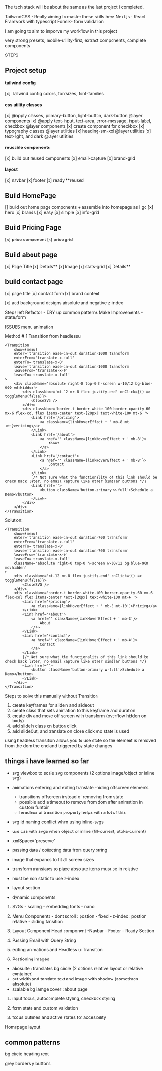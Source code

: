The tech stack will be about the same as the last project i completed.

TailwindCSS - Really aiming to master these skills here
Next.js - React Framwork with typescript
Formik- form validation

I am going to aim to imporve my workflow in this project

very strong presets, mobile-utility-first, extract components, complete components

STEPS

## Project setup

#### tailwind config

[x] Tailwind.config colors, fontsizes, font-families

#### css utility classes

[x] @apply classes, primary-button, light-button, dark-button @layer components
[x] @apply text-input, text-area, error-message, input-label, checkbox @layer components
[x] create component for checkbox
[x] typography classes @layer utilities
[x] heading-sm-xxl @layer utilities
[x] text-light, and dark @layer utilities

#### reusable components

[x] build out reused components
[x] email-capture
[x] brand-grid

#### layout

[x] navbar
[x] footer
[x] ready \*\*reused

## Build HomePage

[] build out home page components + assemble into homepage as I go
[x] hero
[x] brands
[x] easy
[x] simple
[x] info-grid

## Build Pricing Page

[x] price component
[x] price grid

## Build about page

[x] Page Title
[x] Details**
[x] Image
[x] stats-grid
[x] Details**

## build contact page

[x] page title
[x] contact form
[x] brand content

[x] add background designs absolute and ~~negative z-index~~

Steps left
Refactor - DRY up common patterns
Make Improvements - state/form

ISSUES menu animation

Method # 1 Transition from headlessui

```tsx
<Transition
	show={menu}
	enter='transition ease-in-out duration-1000 transform'
	enterFrom='translate-x-full'
	enterTo='translate-x-0'
	leave='transition ease-in-out duration-1000 transform'
	leaveFrom='translate-x-0'
	leaveTo='translate-x-full'
>
	<div className='absolute right-0 top-0 h-screen w-10/12 bg-blue-900 md:hidden'>
		<div className='mt-12 mr-8 flex justify-end' onClick={() => toggleMenu(false)}>
			<CloseSVG />
		</div>
		<div className='border-t border-white-100 border-opacity-60 mx-6 flex-col flex items-center text-[20px] text-white-100 mt-6 '>
			<Link href='/pricing'>
				<a className={linkHoverEffect + ' mb-8 mt-10'}>Pricing</a>
			</Link>
			<Link href='/about'>
				<a href='' className={linkHoverEffect + ' mb-8'}>
					About
				</a>
			</Link>
			<Link href='/contact'>
				<a href='' className={linkHoverEffect + ' mb-8'}>
					Contact
				</a>
			</Link>
			{/* Not sure what the functionality of this link should be check back later, no email capture like other similar buttons */}
			<Link href=''>
				<button className='button-primary w-full'>Schedule a Demo</button>
			</Link>
		</div>
	</div>
</Transition>
```

Solution:

```tsx
<Transition
	show={menu}
	enter='transition ease-in-out duration-700 transform'
	enterFrom='translate-x-full'
	enterTo='translate-x-0'
	leave='transition ease-in-out duration-700 transform'
	leaveFrom='translate-x-0'
	leaveTo='translate-x-full'
	className='absolute right-0 top-0 h-screen w-10/12 bg-blue-900 md:hidden'
>
	<div className='mt-12 mr-8 flex justify-end' onClick={() => toggleMenu(false)}>
		<CloseSVG />
	</div>
	<div className='border-t border-white-100 border-opacity-60 mx-6 flex-col flex items-center text-[20px] text-white-100 mt-6 '>
		<Link href='/pricing'>
			<a className={linkHoverEffect + ' mb-8 mt-10'}>Pricing</a>
		</Link>
		<Link href='/about'>
			<a href='' className={linkHoverEffect + ' mb-8'}>
				About
			</a>
		</Link>
		<Link href='/contact'>
			<a href='' className={linkHoverEffect + ' mb-8'}>
				Contact
			</a>
		</Link>
		{/* Not sure what the functionality of this link should be check back later, no email capture like other similar buttons */}
		<Link href=''>
			<button className='button-primary w-full'>Schedule a Demo</button>
		</Link>
	</div>
</Transition>
```

Steps to solve this manually without Transition

1. create keyframes for slidein and slideout
1. create class that sets animation to this keyframe and duration
1. create div and move off screen with transform (overflow hidden on body)
1. add slideIn class on button click
1. add slideOut, and translate on close click (no state is used

using headless transition allows you to use state so the element is removed from the dom the end and triggered by state changes

## things i have learned so far

- svg viewbox to scale svg components (2 options image/object or inline svg)

- animations entering and exiting translate
  -hiding offscreen elements

  - transitions offscreen instead of removing from state
  - possible add a timeout to remove from dom after animation in custom funtoin
  - headless ui transition property helps with a lot of this

- svg id naming conflict when using inline-svgs

- use css with svgs when object or inline (fill-current, stoke-current)

- xmlSpace='preserve'

- passing data / collecting data from query string

- image that expands to fit all screen sizes

- transform translates to place absolute items must be in relative

- must be non static to use z-index

- layout section

- dynamic components

1. SVGs - scaling - embedding fonts - nano

1. Menu Components - dont scroll : postion - fixed - z-index : postion relative - sliding tansition

1. Layout Component
   Head component
   -Navbar - Footer - Ready Section

1. Passing Email with Query String

1. exiting animations and Headless ui Transition

1. Postioning images

- abosulte : translates bg circle (2 options relative layout or relative container)
- set width and tanslate text and image with shadow (sometimes absolute)
- scalable bg iamge cover : about page

1. input focus, autocomplete styling, checkbox styling

1. form state and custom validation

1. focus outlines and active states for accesibility

Homepage layout

## common patterns

bg circle
heading text

grey borders y
buttons

